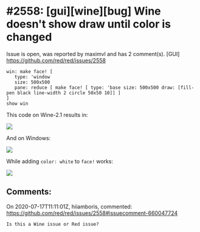 
#2558: [gui][wine][bug] Wine doesn't show draw until color is changed
================================================================================
Issue is open, was reported by maximvl and has 2 comment(s).
[GUI]
<https://github.com/red/red/issues/2558>

```
win: make face! [
   type: 'window
   size: 500x500
   pane: reduce [ make face! [ type: 'base size: 500x500 draw: [fill-pen black line-width 2 circle 50x50 10]] ]
]
show win
```

This code on Wine-2.1 results in:

![](http://imgur.com/cw5rEdh.png)

And on Windows:

![](http://imgur.com/xou15AK.png)

While adding `color: white` to `face!` works:

![](http://imgur.com/UYPZcU3.png)


Comments:
--------------------------------------------------------------------------------

On 2020-07-17T11:11:01Z, hiiamboris, commented:
<https://github.com/red/red/issues/2558#issuecomment-660047724>

    Is this a Wine issue or Red issue?

